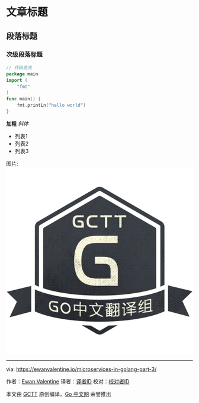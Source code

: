 # 文章标题

## 段落标题

### 次级段落标题

```go 
// 代码高亮
package main
import (
    "fmt"
)
func main() {
    fmt.printLn("hello world")
}
```

**加粗**
*斜体*

* 列表1
* 列表2
* 列表3

图片: 
![logo](https://github.com/studygolang/GCTT/blob/master/logo.png?raw=true)

----------------

via: https://ewanvalentine.io/microservices-in-golang-part-3/

作者：[Ewan Valentine](http://ewanvalentine.io/author/ewan)
译者：[译者ID](https://github.com/译者ID)
校对：[校对者ID](https://github.com/校对者ID)

本文由 [GCTT](https://github.com/studygolang/GCTT) 原创编译，[Go 中文网](https://studygolang.com/) 荣誉推出
